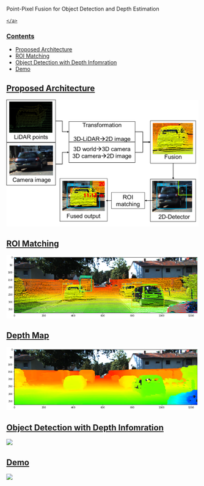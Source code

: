 Point-Pixel Fusion for Object Detection and Depth Estimation

<p align="center">
	<a href="https://ieeexplore.ieee.org/abstract/document/9902697/">
   
	</a>
</p>

### Contents
- Proposed Architecture
- ROI Matching
- Object Detection with Depth Infomration
- Demo

## Proposed Architecture

![](figures/Abstract.png)

## ROI Matching

![](figures/fusion.png)

## Depth Map

![](figures/depth.png)

## Object Detection with Depth Infomration

![](figures/result1.TIF)

## Demo

![](figures/Demo.gif)
